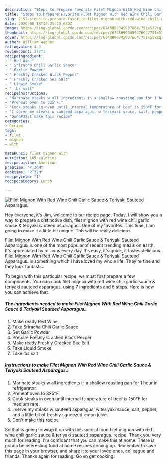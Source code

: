 ```yaml
---
description: "Steps to Prepare Favorite Filet Mignon With Red Wine Chili Garlic Sauce &amp;amp; Teriyaki Sauteed Asparagus."
title: "Steps to Prepare Favorite Filet Mignon With Red Wine Chili Garlic Sauce &amp;amp; Teriyaki Sauteed Asparagus."
slug: 2152-steps-to-prepare-favorite-filet-mignon-with-red-wine-chili-garlic-sauce-and-amp-teriyaki-sauteed-asparagus
date: 2020-08-18T14:25:19.089Z
image: https://img-global.cpcdn.com/recipes/6748890845937664/751x532cq70/filet-mignon-with-red-wine-chili-garlic-sauce-teriyaki-sauteed-asparagus-recipe-main-photo.jpg
thumbnail: https://img-global.cpcdn.com/recipes/6748890845937664/751x532cq70/filet-mignon-with-red-wine-chili-garlic-sauce-teriyaki-sauteed-asparagus-recipe-main-photo.jpg
cover: https://img-global.cpcdn.com/recipes/6748890845937664/751x532cq70/filet-mignon-with-red-wine-chili-garlic-sauce-teriyaki-sauteed-asparagus-recipe-main-photo.jpg
author: William Wagner
ratingvalue: 4.3
reviewcount: 37771
recipeingredient:
- " Red Wine"
- " Sriracha Chili Garlic Sauce"
- " Garlic Powder"
- " Freshly Cracked Black Pepper"
- " Freshly Cracked Sea Salt"
- " Liquid Smoke"
- " lbs salt"
recipeinstructions:
- "Marinate steaks w all ingredients in a shallow roasting pan for 1 hour in refrigerator."
- "Preheat oven to 325°F."
- "Cook steaks in oven until internal temperature of beef is 150°F for medium rare."
- "I serve my steaks w sauteed asparagus, w teriyaki sauce, salt, pepper, and a little bit of freshly squeezed lemon juice."
- "Don&#39;t make this recipe"
categories:
- Recipe
tags:
- filet
- mignon
- with

katakunci: filet mignon with 
nutrition: 169 calories
recipecuisine: American
preptime: "PT36M"
cooktime: "PT32M"
recipeyield: "1"
recipecategory: Lunch

---
```



![Filet Mignon With Red Wine Chili Garlic Sauce &amp; Teriyaki Sauteed Asparagus.](https://img-global.cpcdn.com/recipes/6748890845937664/751x532cq70/filet-mignon-with-red-wine-chili-garlic-sauce-teriyaki-sauteed-asparagus-recipe-main-photo.jpg)

Hey everyone, it's Jim, welcome to our recipe page. Today, I will show you a way to prepare a distinctive dish, filet mignon with red wine chili garlic sauce &amp; teriyaki sauteed asparagus.. One of my favorites. This time, I am going to make it a little bit unique. This will be really delicious.



Filet Mignon With Red Wine Chili Garlic Sauce &amp; Teriyaki Sauteed Asparagus. is one of the most popular of recent trending meals on earth. It's appreciated by millions every day. It's easy, it's quick, it tastes delicious. Filet Mignon With Red Wine Chili Garlic Sauce &amp; Teriyaki Sauteed Asparagus. is something which I have loved my whole life. They're fine and they look fantastic.


To begin with this particular recipe, we must first prepare a few components. You can cook filet mignon with red wine chili garlic sauce &amp; teriyaki sauteed asparagus. using 7 ingredients and 5 steps. Here is how you can achieve that.

<!--inarticleads1-->

##### The ingredients needed to make Filet Mignon With Red Wine Chili Garlic Sauce &amp; Teriyaki Sauteed Asparagus.:

1. Make ready  Red Wine
1. Take  Sriracha Chili Garlic Sauce
1. Get  Garlic Powder
1. Prepare  Freshly Cracked Black Pepper
1. Make ready  Freshly Cracked Sea Salt
1. Take  Liquid Smoke
1. Take  lbs salt




<!--inarticleads2-->

##### Instructions to make Filet Mignon With Red Wine Chili Garlic Sauce &amp; Teriyaki Sauteed Asparagus.:

1. Marinate steaks w all ingredients in a shallow roasting pan for 1 hour in refrigerator.
1. Preheat oven to 325°F.
1. Cook steaks in oven until internal temperature of beef is 150°F for medium rare.
1. I serve my steaks w sauteed asparagus, w teriyaki sauce, salt, pepper, and a little bit of freshly squeezed lemon juice.
1. Don&#39;t make this recipe




So that is going to wrap it up with this special food filet mignon with red wine chili garlic sauce &amp; teriyaki sauteed asparagus. recipe. Thank you very much for reading. I'm confident that you can make this at home. There is gonna be interesting food at home recipes coming up. Remember to save this page in your browser, and share it to your loved ones, colleague and friends. Thanks again for reading. Go on get cooking!
